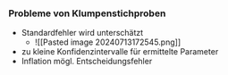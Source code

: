 
### Probleme von Klumpenstichproben
- Standardfehler wird unterschätzt
	- ![[Pasted image 20240713172545.png]]
- zu kleine Konfidenzintervalle für ermittelte Parameter
- Inflation mögl. Entscheidungsfehler